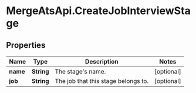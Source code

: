 # MergeAtsApi.CreateJobInterviewStage

## Properties

Name | Type | Description | Notes
------------ | ------------- | ------------- | -------------
**name** | **String** | The stage&#39;s name. | [optional] 
**job** | **String** | The job that this stage belongs to. | [optional] 


